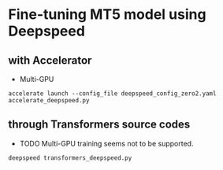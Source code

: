 # Fine-tuning MT5 model using Deepspeed 
## with Accelerator
* Multi-GPU
```
accelerate launch --config_file deepspeed_config_zero2.yaml accelerate_deepspeed.py
```

## through Transformers source codes
* TODO Multi-GPU training seems not to be supported.
```
deepspeed transformers_deepspeed.py
```
